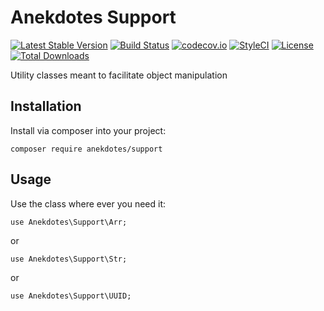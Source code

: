 # Anekdotes Support

[![Latest Stable Version](https://poser.pugx.org/anekdotes/support/v/stable)](https://packagist.org/packages/anekdotes/support)
[![Build Status](https://travis-ci.org/anekdotes/support.svg?branch=master)](https://travis-ci.org/anekdotes/support)
[![codecov.io](https://codecov.io/gh/anekdotes/support/branch/master/graph/badge.svg)](https://codecov.io/github/anekdotes/support?branch=master)
[![StyleCI](https://styleci.io/repos/57908788/shield?style=flat)](https://styleci.io/repos/57908788)
[![License](https://poser.pugx.org/anekdotes/support/license)](https://packagist.org/packages/anekdotes/support)
[![Total Downloads](https://poser.pugx.org/anekdotes/support/downloads)](https://packagist.org/packages/anekdotes/support)

Utility classes meant to facilitate object manipulation

## Installation

Install via composer into your project:

```
composer require anekdotes/support
```

## Usage

Use the class where ever you need it:

```
use Anekdotes\Support\Arr;
```

or

```
use Anekdotes\Support\Str;
```

or

```
use Anekdotes\Support\UUID;
```
